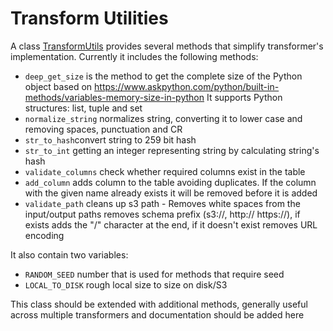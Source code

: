 # Transform Utilities

A class [TransformUtils](../ray/src/data_processing/utils/transform_utils.py) provides several methods that simplify 
transformer's implementation. Currently it includes the following methods:

* `deep_get_size` is the method to get the complete size of the Python object based on
  https://www.askpython.com/python/built-in-methods/variables-memory-size-in-python
  It supports Python structures: list, tuple and set
* `normalize_string` normalizes string, converting it to lower case and removing spaces, punctuation and CR
* `str_to_hash`convert string to 259 bit hash
* `str_to_int` getting an integer representing string by calculating string's hash
* `validate_columns` check whether required columns exist in the table
* `add_column` adds column to the table avoiding duplicates. If the column with the given name already exists it will 
be removed before it is added
* `validate_path` cleans up s3 path - Removes white spaces from the input/output paths
  removes schema prefix (s3://, http:// https://), if exists
  adds the "/" character at the end, if it doesn't exist
  removes URL encoding

It also contain two variables:

* `RANDOM_SEED` number that is used for methods that require seed
* `LOCAL_TO_DISK` rough local size to size on disk/S3

This class should be extended with additional methods, generally useful across multiple transformers and documentation 
should be added here 
